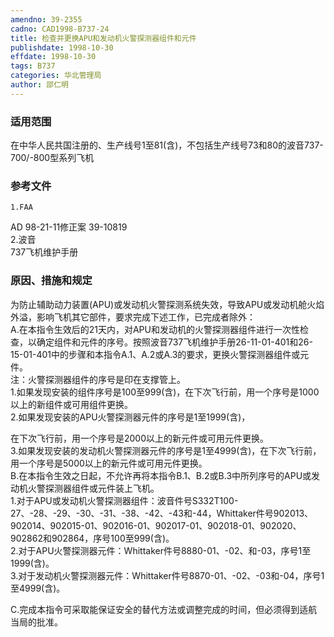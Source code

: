 ```yaml
---
amendno: 39-2355  
cadno: CAD1998-B737-24  
title: 检查并更换APU和发动机火警探测器组件和元件  
publishdate: 1998-10-30  
effdate: 1998-10-30  
tags: B737  
categories: 华北管理局  
author: 邵仁明  
---
```

  
### 适用范围  
在中华人民共国注册的、生产线号1至81(含)，不包括生产线号73和80的波音737-700/-800型系列飞机  
  
<!--more-->  
### 参考文件  
    1.FAA  
AD 98-21-11修正案 39-10819  
    2.波音  
737飞机维护手册  
  
### 原因、措施和规定  
为防止辅助动力装置(APU)或发动机火警探测系统失效，导致APU或发动机舱火焰外溢，影响飞机其它部件，要求完成下述工作，已完成者除外：  
    A.在本指令生效后的21天内，对APU和发动机的火警探测器组件进行一次性检查，以确定组件和元件的序号。按照波音737飞机维护手册26-11-01-401和26-15-01-401中的步骤和本指令A.1、A.2或A.3的要求，更换火警探测器组件或元件。  
注：火警探测器组件的序号是印在支撑管上。  
    1.如果发现安装的组件序号是100至999(含)，在下次飞行前，用一个序号是1000以上的新组件或可用组件更换。  
    2.如果发现安装的APU火警探测器元件的序号是1至1999(含)，  
  
在下次飞行前，用一个序号是2000以上的新元件或可用元件更换。  
3.如果发现安装的发动机火警探测器元件的序号是1至4999(含)，在下次飞行前，用一个序号是5000以上的新元件或可用元件更换。  
    B.在本指令生效之日起，不允许再将本指令B.1、B.2或B.3中所列序号的APU或发动机火警探测器组件或元件装上飞机。  
    1.对于APU或发动机火警探测器组件：波音件号S332T100-27、-28、-29、-30、-31、-38、-42、-43和-44，Whittaker件号902013、902014、902015-01、902016-01、902017-01、902018-01、902020、902862和902864，序号100至999(含)。  
    2.对于APU火警探测器元件：Whittaker件号8880-01、-02、和-03，序号1至1999(含)。  
3.对于发动机火警探测器元件：Whittaker件号8870-01、-02、-03和-04，序号1至4999(含)。  
  
C.完成本指令可采取能保证安全的替代方法或调整完成的时间，但必须得到适航当局的批准。  
